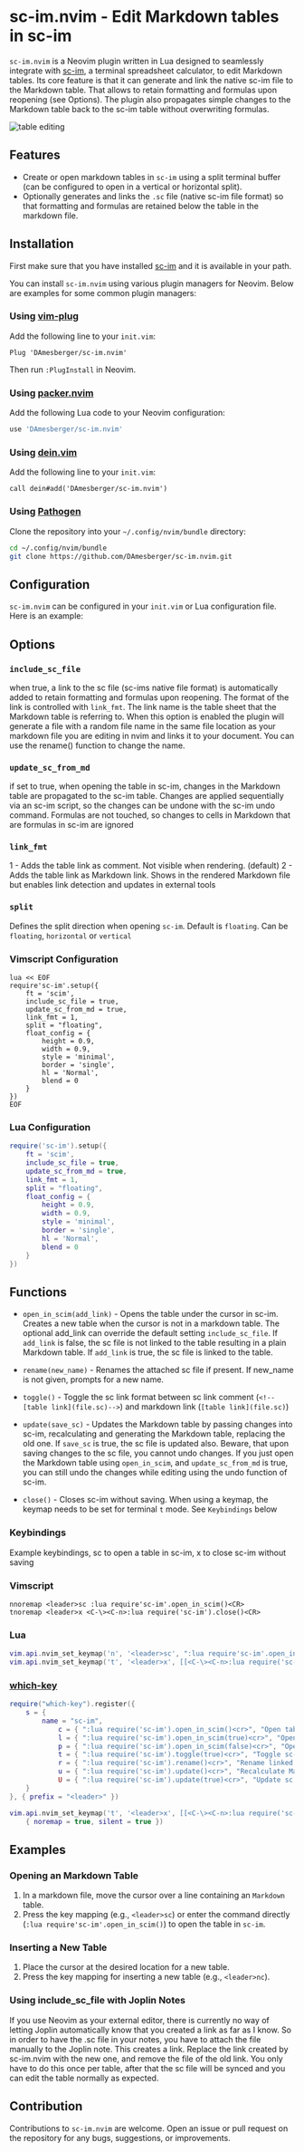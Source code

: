 
# sc-im.nvim - Edit Markdown tables in sc-im

`sc-im.nvim` is a Neovim plugin written in Lua designed to seamlessly integrate with [sc-im](https://github.com/andmarti1424/sc-im), a terminal spreadsheet calculator, to edit Markdown tables. 
Its core feature is that it can generate and link the native sc-im file to the Markdown table. That allows to retain formatting and formulas upon reopening (see Options). The plugin also propagates simple changes to the Markdown table back to the sc-im table without overwriting formulas.


![table editing](./table.svg)
## Features

- Create or open markdown tables in `sc-im` using a split terminal buffer (can be configured to open in a vertical or horizontal split).
- Optionally generates and links the `.sc` file (native sc-im file format) so that formatting and formulas are retained below the table in the markdown file.


## Installation

First make sure that you have installed [sc-im](https://github.com/andmarti1424/sc-im) and it is available in your path.

You can install `sc-im.nvim` using various plugin managers for Neovim. Below are examples for some common plugin managers:

### Using [vim-plug](https://github.com/junegunn/vim-plug)

Add the following line to your `init.vim`:

```vim
Plug 'DAmesberger/sc-im.nvim'
```

Then run `:PlugInstall` in Neovim.

### Using [packer.nvim](https://github.com/wbthomason/packer.nvim)

Add the following Lua code to your Neovim configuration:

```lua
use 'DAmesberger/sc-im.nvim'
```

### Using [dein.vim](https://github.com/Shougo/dein.vim)

Add the following line to your `init.vim`:

```vim
call dein#add('DAmesberger/sc-im.nvim')
```

### Using [Pathogen](https://github.com/tpope/vim-pathogen)

Clone the repository into your `~/.config/nvim/bundle` directory:

```sh
cd ~/.config/nvim/bundle
git clone https://github.com/DAmesberger/sc-im.nvim.git
```

## Configuration

`sc-im.nvim` can be configured in your `init.vim` or Lua configuration file. Here is an example:

## Options
### `include_sc_file` 
when true, a link to the sc file (sc-ims native file format) is automatically added to retain formatting and formulas upon reopening. The format of the link is controlled with `link_fmt`. The link name is the table sheet that the Markdown table is referring to.
When this option is enabled the plugin will generate a file with a random file name in the same file location as your markdown file you are editing in nvim and links it to your document. You can use the rename() function to change the name.

### `update_sc_from_md`
if set to true, when opening the table in sc-im, changes in the Markdown table are propagated to the sc-im table. Changes are applied sequentially via an sc-im script, so the changes can be undone with the sc-im undo command. Formulas are not touched, so changes to cells in Markdown that are formulas in sc-im are ignored

### `link_fmt`

1 - Adds the table link as comment. Not visible when rendering. (default)
2 - Adds the table link as Markdown link. Shows in the rendered Markdown file but enables link detection and updates in external tools

### `split`

Defines the split direction when opening `sc-im`. Default is `floating`. Can be `floating`, `horizontal` or `vertical`
### Vimscript Configuration
```vim
lua << EOF
require'sc-im'.setup({
    ft = 'scim',
    include_sc_file = true,
    update_sc_from_md = true,
    link_fmt = 1,
    split = "floating",
    float_config = {
        height = 0.9,
        width = 0.9,
        style = 'minimal',
        border = 'single',
        hl = 'Normal',
        blend = 0
    }
})
EOF
```
### Lua Configuration

```lua
require('sc-im').setup({
    ft = 'scim',
    include_sc_file = true,
    update_sc_from_md = true,
    link_fmt = 1,
    split = "floating",
    float_config = {
        height = 0.9,
        width = 0.9,
        style = 'minimal',
        border = 'single',
        hl = 'Normal',
        blend = 0
    }
})
```


## Functions 

- `open_in_scim(add_link)` - Opens the table under the cursor in sc-im. Creates a new table when the cursor is not in a markdown table. The optional add_link can override the default setting `include_sc_file`. If `add_link` is false, the sc file is not linked to the table resulting in a plain Markdown table. If `add_link` is true, the sc file is linked to the table.

- `rename(new_name)` - Renames the attached sc file if present. If new_name is not given, prompts for a new name.

- `toggle()` - Toggle the sc link format between sc link comment (`<!--[table link](file.sc)-->`) and markdown link (`[table link](file.sc)`)

- `update(save_sc)` - Updates the Markdown table by passing changes into sc-im, recalculating and generating the Markdown table, replacing the old one. If `save_sc` is true, the sc file is updated also. Beware, that upon saving changes to the sc file, you cannot undo changes. If you just open the Markdown table using `open_in_scim`, and `update_sc_from_md` is true, you can still undo the changes while editing using the undo function of sc-im.

- `close()` - Closes sc-im without saving. When using a keymap, the keymap needs to be set for terminal `t` mode. See `Keybindings` below

### Keybindings

Example keybindings, <leader>sc to open a table in sc-im, <leader>x to close sc-im without saving

### Vimscript
```vim
nnoremap <leader>sc :lua require'sc-im'.open_in_scim()<CR>
tnoremap <leader>x <C-\><C-n>:lua require('sc-im').close()<CR>
```
### Lua

``` lua
vim.api.nvim_set_keymap('n', '<leader>sc', ":lua require'sc-im'.open_in_scim()<CR>", { noremap = true, silent = true })
vim.api.nvim_set_keymap('t', '<leader>x', [[<C-\><C-n>:lua require('sc-im').close()<CR>]], { noremap = true, silent = true })
```

### [which-key](https://github.com/folke/which-key.nvim)
``` lua
require("which-key").register({
    s = {  
        name = "sc-im",
            c = { ":lua require('sc-im').open_in_scim()<cr>", "Open table in sc-im" },
            l = { ":lua require('sc-im').open_in_scim(true)<cr>", "Open table in sc-im" },
            p = { ":lua require('sc-im').open_in_scim(false)<cr>", "Open plain table in sc-im" },
            t = { ":lua require('sc-im').toggle(true)<cr>", "Toggle sc-im link format" },
            r = { ":lua require('sc-im').rename()<cr>", "Rename linked sc-im file" },
            u = { ":lua require('sc-im').update()<cr>", "Recalculate Markdown table" },
            U = { ":lua require('sc-im').update(true)<cr>", "Update sc file and Markdown table" },
    }
}, { prefix = "<leader>" })

vim.api.nvim_set_keymap('t', '<leader>x', [[<C-\><C-n>:lua require('sc-im').close()<CR>]],
    { noremap = true, silent = true })
```

## Examples

### Opening an Markdown Table

1. In a markdown file, move the cursor over a line containing an `Markdown` table.
2. Press the key mapping (e.g., `<leader>sc`) or enter the command directly (`:lua require'sc-im'.open_in_scim()`) to open the table in `sc-im`.

### Inserting a New Table

1. Place the cursor at the desired location for a new table.
2. Press the key mapping for inserting a new table (e.g., `<leader>nc`).

### Using include_sc_file with Joplin Notes
If you use Neovim as your external editor, there is currently no way of letting Joplin automatically know that you created a link as far as I know. So in order to have the .sc file in your notes, you have to attach the file manually to the Joplin note. This creates a link. Replace the link created by sc-im.nvim with the new one, and remove the file of the old link.
You only have to do this once per table, after that the sc file will be synced and you can edit the table normally as expected.


## Contribution

Contributions to `sc-im.nvim` are welcome. Open an issue or pull request on the repository for any bugs, suggestions, or improvements.
